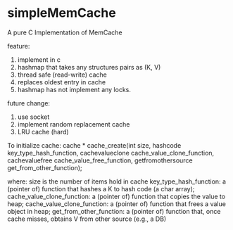 # simpleMemCache
A pure C Implementation of MemCache

feature:
1. implement in c
2. hashmap that takes any structures pairs as (K, V)
3. thread safe (read-write) cache
4. replaces oldest entry in cache
5. hashmap has not implement any locks.

future change:
1. use socket
2. implement random replacement cache
3. LRU cache (hard)


To initialize cache:
cache * cache_create(int size,
		     hashcode key_type_hash_function,
		     cachevalueclone cache_value_clone_function,
		     cachevaluefree cache_value_free_function,
		     getfromothersource get_from_other_function);
		     
where:
size is the number of items hold in cache
key_type_hash_function: a (pointer of) function that hashes a K to hash code (a char array);
cache_value_clone_function: a (pointer of) function that copies the value to heap;
cache_value_clone_function: a (pointer of) function that frees a value object in heap;
get_from_other_function: a (pointer of) function that, once cache misses, obtains V from other source (e.g., a DB)
